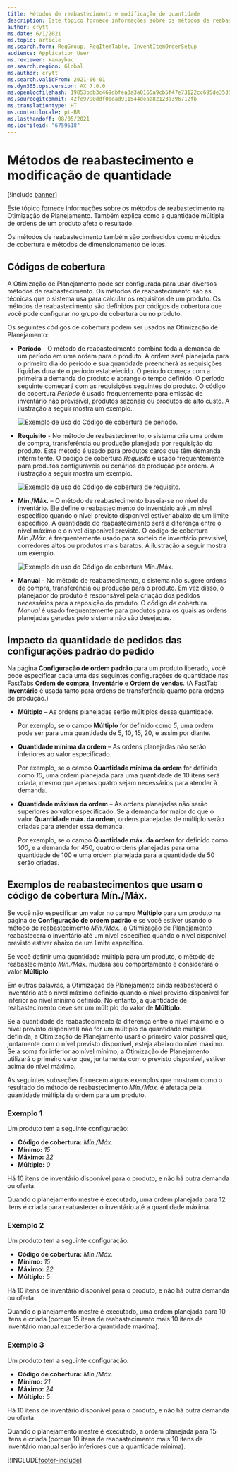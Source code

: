 ```yaml
---
title: Métodos de reabastecimento e modificação de quantidade
description: Este tópico fornece informações sobre os métodos de reabastecimento na Otimização de Planejamento. Também explica como a quantidade múltipla de ordens de um produto afeta o resultado.
author: crytt
ms.date: 6/1/2021
ms.topic: article
ms.search.form: ReqGroup, ReqItemTable, InventItemOrderSetup
audience: Application User
ms.reviewer: kamaybac
ms.search.region: Global
ms.author: crytt
ms.search.validFrom: 2021-06-01
ms.dyn365.ops.version: AX 7.0.0
ms.openlocfilehash: 19853bdb3c469dbfea3a3a0165a9cb5f47e73122cc695de3535a58f6e65e7933
ms.sourcegitcommit: 42fe9790ddf0bdad911544deaa82123a396712fb
ms.translationtype: HT
ms.contentlocale: pt-BR
ms.lasthandoff: 08/05/2021
ms.locfileid: "6759518"
---
```

# <a name="replenishment-methods-and-quantity-modification"></a>Métodos de reabastecimento e modificação de quantidade

[!include [banner](../../includes/banner.md)]

Este tópico fornece informações sobre os métodos de reabastecimento na Otimização de Planejamento. Também explica como a quantidade múltipla de ordens de um produto afeta o resultado.

Os métodos de reabastecimento também são conhecidos como métodos de cobertura e métodos de dimensionamento de lotes.

## <a name="coverage-codes"></a>Códigos de cobertura

A Otimização de Planejamento pode ser configurada para usar diversos métodos de reabastecimento. Os métodos de reabastecimento são as técnicas que o sistema usa para calcular os requisitos de um produto. Os métodos de reabastecimento são definidos por códigos de cobertura que você pode configurar no grupo de cobertura ou no produto.

Os seguintes códigos de cobertura podem ser usados na Otimização de Planejamento:

- **Período** - O método de reabastecimento combina toda a demanda de um período em uma ordem para o produto. A ordem será planejada para o primeiro dia do período e sua quantidade preencherá as requisições líquidas durante o período estabelecido. O período começa com a primeira a demanda do produto e abrange o tempo definido. O período seguinte começará com as requisições seguintes do produto. O código de cobertura *Período* é usado frequentemente para emissão de inventário não previsível, produtos sazonais ou produtos de alto custo. A ilustração a seguir mostra um exemplo.

    ![Exemplo de uso do Código de cobertura de período.](./media/coverage-code-period.png "Exemplo de uso do Código de cobertura de período")

- **Requisito** - No método de reabastecimento, o sistema cria uma ordem de compra, transferência ou produção planejada por requisição do produto. Este método é usado para produtos caros que têm demanda intermitente. O código de cobertura *Requisito* é usado frequentemente para produtos configuráveis ou cenários de produção por ordem. A ilustração a seguir mostra um exemplo.

    ![Exemplo de uso do Código de cobertura de requisito.](./media/coverage-code-requirement.png "Exemplo de uso do Código de cobertura de requisito")

- **Mín./Máx.** – O método de reabastecimento baseia-se no nível de inventário. Ele define o reabastecimento do inventário até um nível específico quando o nível previsto disponível estiver abaixo de um limite específico. A quantidade do reabastecimento será a diferença entre o nível máximo e o nível disponível previsto. O código de cobertura *Mín./Máx.* é frequentemente usado para sorteio de inventário previsível, corredores altos ou produtos mais baratos. A ilustração a seguir mostra um exemplo.

    ![Exemplo de uso do Código de cobertura Mín./Máx.](./media/coverage-code-min-max.png "Exemplo de uso do Código de cobertura Mín./Máx.")

- **Manual** - No método de reabastecimento, o sistema não sugere ordens de compra, transferência ou produção para o produto. Em vez disso, o planejador do produto é responsável pela criação dos pedidos necessários para a reposição do produto. O código de cobertura *Manual* é usado frequentemente para produtos para os quais as ordens planejadas geradas pelo sistema não são desejadas.

## <a name="impact-of-the-order-quantity-from-default-order-settings"></a>Impacto da quantidade de pedidos das configurações padrão do pedido

Na página **Configuração de ordem padrão** para um produto liberado, você pode especificar cada uma das seguintes configurações de quantidade nas FastTabs **Ordem de compra**, **Inventário** e **Ordem de vendas**. (A FastTab **Inventário** é usada tanto para ordens de transferência quanto para ordens de produção.)

- **Múltiplo** – As ordens planejadas serão múltiplos dessa quantidade.

    Por exemplo, se o campo **Múltiplo** for definido como *5*, uma ordem pode ser para uma quantidade de 5, 10, 15, 20, e assim por diante.

- **Quantidade mínima da ordem** – As ordens planejadas não serão inferiores ao valor especificado.

    Por exemplo, se o campo **Quantidade mínima da ordem** for definido como *10*, uma ordem planejada para uma quantidade de 10 itens será criada, mesmo que apenas quatro sejam necessários para atender à demanda.

- **Quantidade máxima da ordem** – As ordens planejadas não serão superiores ao valor especificado. Se a demanda for maior do que o valor **Quantidade máx. da ordem**, ordens planejadas de múltiplo serão criadas para atender essa demanda.

    Por exemplo, se o campo **Quantidade máx. da ordem** for definido como *100*, e a demanda for 450, quatro ordens planejadas para uma quantidade de 100 e uma ordem planejada para a quantidade de 50 serão criadas.

## <a name="examples-of-replenishment-that-use-the-minmax-coverage-code"></a>Exemplos de reabastecimentos que usam o código de cobertura Mín./Máx.

Se você não especificar um valor no campo **Múltiplo** para um produto na página de **Configuração de ordem padrão** e se você estiver usando o método de reabastecimento *Mín./Máx.*, a Otimização de Planejamento reabastecerá o inventário até um nível específico quando o nível disponível previsto estiver abaixo de um limite específico.

Se você definir uma quantidade múltipla para um produto, o método de reabastecimento *Mín./Máx.* mudará seu comportamento e considerará o valor **Múltiplo**.

Em outras palavras, a Otimização de Planejamento ainda reabastecerá o inventário até o nível máximo definido quando o nível previsto disponível for inferior ao nível mínimo definido. No entanto, a quantidade de reabastecimento deve ser um múltiplo do valor de **Múltiplo**.

Se a quantidade de reabastecimento (a diferença entre o nível máximo e o nível previsto disponível) não for um múltiplo da quantidade múltipla definida, a Otimização de Planejamento usará o primeiro valor possível que, juntamente com o nível previsto disponível, esteja abaixo do nível máximo. Se a soma for inferior ao nível mínimo, a Otimização de Planejamento utilizará o primeiro valor que, juntamente com o previsto disponível, estiver acima do nível máximo.

As seguintes subseções fornecem alguns exemplos que mostram como o resultado do método de reabastecimento *Mín./Máx.* é afetada pela quantidade múltipla da ordem para um produto.

### <a name="example-1"></a>Exemplo 1

Um produto tem a seguinte configuração:

- **Código de cobertura:** *Mín./Máx.*
- **Mínimo:** *15*
- **Máximo:** *22*
- **Múltiplo:** *0*

Há 10 itens de inventário disponível para o produto, e não há outra demanda ou oferta.

Quando o planejamento mestre é executado, uma ordem planejada para 12 itens é criada para reabastecer o inventário até a quantidade máxima.

### <a name="example-2"></a>Exemplo 2

Um produto tem a seguinte configuração:

- **Código de cobertura:** *Mín./Máx.*
- **Mínimo:** *15*
- **Máximo:** *22*
- **Múltiplo:** *5*

Há 10 itens de inventário disponível para o produto, e não há outra demanda ou oferta.

Quando o planejamento mestre é executado, uma ordem planejada para 10 itens é criada (porque 15 itens de reabastecimento mais 10 itens de inventário manual excederão a quantidade máxima).

### <a name="example-3"></a>Exemplo 3

Um produto tem a seguinte configuração:

- **Código de cobertura:** *Mín./Máx.*
- **Mínimo:** *21*
- **Máximo:** *24*
- **Múltiplo:** *5*

Há 10 itens de inventário disponível para o produto, e não há outra demanda ou oferta.

Quando o planejamento mestre é executado, a ordem planejada para 15 itens é criada (porque 10 itens de reabastecimento mais 10 itens de inventário manual serão inferiores que a quantidade mínima).

[!INCLUDE[footer-include](../../../includes/footer-banner.md)]
